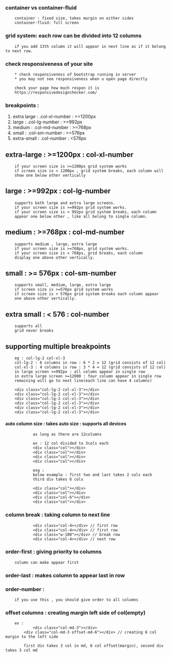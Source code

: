 ### container vs container-fluid

        container : fixed size, takes margin on either sides
        container-fluid: full screen

### grid system: each row can be divided into 12 columns

        if you add 13th column it will appear in next line as if it belong to next row.

### check responsiveness of your site

        * check responsiveness of bootstrap running in server
        * you may not see responsiveness when u open page directly

        check your page how much respon it is
        https://responsivedesignchecker.com/

### breakpoints : 

1. extra large : .col-xl-number : 	>=1200px
2. large :  .col-lg-number :  >=992px
3. medium :  .col-md-number : >=768px	
4. small : .col-sm-number : >=576px	
5. extra-small : .col-number : <576px	

## extra-large : >=1200px : col-xl-number

        if your screen size is >=1200px grid system works
        if screen size is < 1200px , grid system breaks, each column will
        show one below other vertically



## large : >=992px : col-lg-number

        supports both large and extra large screens.
        if your screen size is >=992px grid system works.
        if your screen size is < 992px grid system breaks, each column
        appear one below other , like all belong to single column.


## medium : >=768px : col-md-number 

        supports medium , large, extra large
        if your screen size is >=768px, grid system works.
        if your screen size is < 768px, grid breaks, each column
        display one above other vertically.

## small :  >= 576px : col-sm-number

        supports small, medium, large, extra large 
        if screen size is >=576px grid system works 
        if screen size is < 576px grid system breaks each column appear 
        one above other vertically.

## extra small : < 576 : col-number 

        supports all 
        grid never breaks



## supporting multiple breakpoints 

        eg : col-lg-2 col-xl-3
        col-lg-2 : 6 columns in row : 6 * 2 = 12 (grid consists of 12 col)
        col-xl-3 : 4 columns is row : 3 * 4 = 12 (grid consists of 12 col)
        in large screen >=992px : all colums appear in single row 
        in extra large screen >=12000 : four column appear in single row 
        remaining will go to next line(each line can have 4 columns) 

        <div class="col-lg-2 col-xl-3"></div>
        <div class="col-lg-2 col-xl-3"></div>
        <div class="col-lg-2 col-xl-3"></div>
        <div class="col-lg-2 col-xl-3"></div>
        <div class="col-lg-2 col-xl-3"></div>
        <div class="col-lg-2 col-xl-3"></div>




#### auto column size : takes auto size : supports all devices 

                as long as there are 12columns
                
                ex : 12 col divided to 3cols each 
                <div class="col"></div>
                <div class="col"></div>
                <div class="col"></div>
                <div class="col"></div>

                exg :
                below example : first two and last takes 2 cols each
                third div takes 6 cols
                
                <div class="col"></div>
                <div class="col"></div>
                <div class="col-6"></div>
                <div class="col"></div>


### column break : taking column to next line

                <div class="col-4></div> // first row
                <div class="col-4></div> // first row 
                <div class="w-100"></div> // break row 
                <div class="col-4></div> // next row

### order-first : giving priority to columns

        column can make appear first 

### order-last : makes column to appear last in row

### order-number : 

        if you use this , you should give order to all columns


### offset columns : creating margin left side of col(empty)

        ex : 
                <div class="col-md-3"></div>
	        <div class="col-md-3 offset-md-6"></div> // creating 6 col margin to the left side

	        first div takes 3 col in md, 6 col offset(margin), second div takes 3 col md
	 
	 
